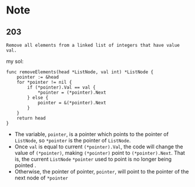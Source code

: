 # Note
## 203
```
Remove all elements from a linked list of integers that have value val.
```

my sol:
```
func removeElements(head *ListNode, val int) *ListNode {
	pointer := &head
	for *pointer != nil {
		if (*pointer).Val == val {
			*pointer = (*pointer).Next
		} else {
			pointer = &(*pointer).Next
		}
	}
	return head
}
```
* The variable, `pointer`, is a pointer which points to the pointer of `ListNode`, so `*pointer` is the pointer of `ListNode`.
* Once `val` is equal to current `(*pointer).Val`, the code will change the value of `(*pointer)`, making  `(*pointer)` point to `(*pointer).Next`. That is, the current `ListNode` `*pointer` used to point is no longer being pointed
.
* Otherwise, the pointer of pointer, `pointer`, will point to the pointer of the next node of `*pointer`
